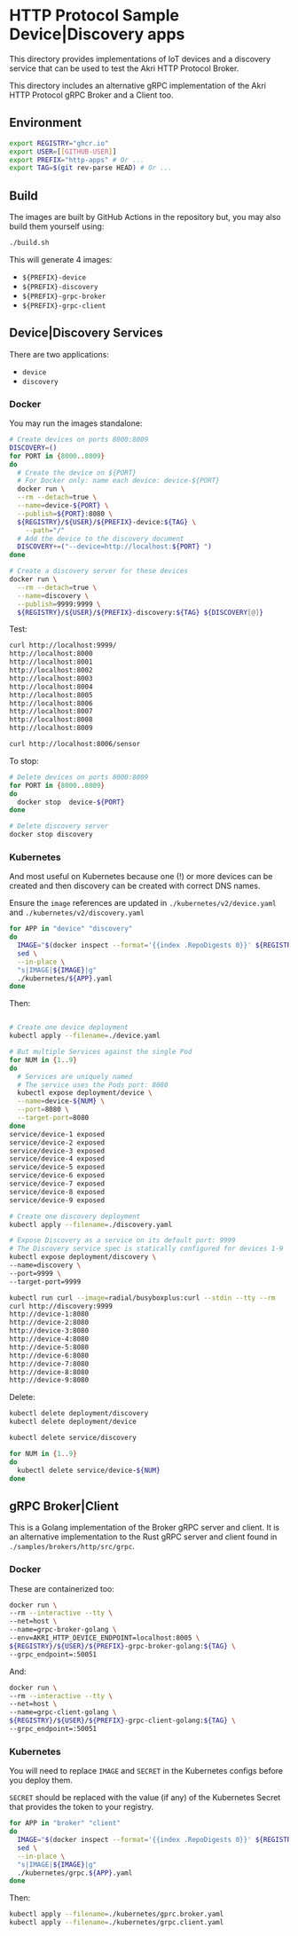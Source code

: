 # HTTP Protocol Sample Device|Discovery apps

This directory provides implementations of IoT devices and a discovery service that can be used to test the Akri HTTP Protocol Broker.

This directory includes an alternative gRPC implementation of the Akri HTTP Protocol gRPC Broker and a Client too.

## Environment

```bash
export REGISTRY="ghcr.io"
export USER=[[GITHUB-USER]]
export PREFIX="http-apps" # Or ...
export TAG=$(git rev-parse HEAD) # Or ...
```

## Build

The images are built by GitHub Actions in the repository but, you may also build them yourself using:

```bash
./build.sh
```

This will generate 4 images:

+ `${PREFIX}-device`
+ `${PREFIX}-discovery`
+ `${PREFIX}-grpc-broker`
+ `${PREFIX}-grpc-client`

## Device|Discovery Services

There are two applications:

+ `device`
+ `discovery`

### Docker

You may run the images standalone:

```bash
# Create devices on ports 8000:8009
DISCOVERY=()
for PORT in {8000..8009}
do
  # Create the device on ${PORT}
  # For Docker only: name each device: device-${PORT}
  docker run \
  --rm --detach=true \
  --name=device-${PORT} \
  --publish=${PORT}:8080 \
  ${REGISTRY}/${USER}/${PREFIX}-device:${TAG} \
    --path="/"
  # Add the device to the discovery document
  DISCOVERY+=("--device=http://localhost:${PORT} ")
done

# Create a discovery server for these devices
docker run \
  --rm --detach=true \
  --name=discovery \
  --publish=9999:9999 \
  ${REGISTRY}/${USER}/${PREFIX}-discovery:${TAG} ${DISCOVERY[@]}
```

Test:

```bash
curl http://localhost:9999/
http://localhost:8000
http://localhost:8001
http://localhost:8002
http://localhost:8003
http://localhost:8004
http://localhost:8005
http://localhost:8006
http://localhost:8007
http://localhost:8008
http://localhost:8009

curl http://localhost:8006/sensor
```

To stop:

```bash
# Delete devices on ports 8000:8009
for PORT in {8000..8009}
do
  docker stop  device-${PORT}
done

# Delete discovery server
docker stop discovery
```

### Kubernetes

And most useful on Kubernetes because one (!) or more devices can be created and then discovery can be created with correct DNS names.

Ensure the `image` references are updated in `./kubernetes/v2/device.yaml` and `./kubernetes/v2/discovery.yaml`

```bash
for APP in "device" "discovery"
do
  IMAGE="$(docker inspect --format='{{index .RepoDigests 0}}' ${REGISTRY}/${USER}/${PREFIX}-${APP}:${TAG})"
  sed \
  --in-place \
  "s|IMAGE|${IMAGE}|g"
  ./kubernetes/${APP}.yaml
done
```

Then:

```bash

# Create one device deployment
kubectl apply --filename=./device.yaml

# But multiple Services against the single Pod
for NUM in {1..9}
do
  # Services are uniquely named
  # The service uses the Pods port: 8080
  kubectl expose deployment/device \
  --name=device-${NUM} \
  --port=8080 \
  --target-port=8080
done
service/device-1 exposed
service/device-2 exposed
service/device-3 exposed
service/device-4 exposed
service/device-5 exposed
service/device-6 exposed
service/device-7 exposed
service/device-8 exposed
service/device-9 exposed

# Create one discovery deployment
kubectl apply --filename=./discovery.yaml

# Expose Discovery as a service on its default port: 9999
# The Discovery service spec is statically configured for devices 1-9
kubectl expose deployment/discovery \
--name=discovery \
--port=9999 \
--target-port=9999

kubectl run curl --image=radial/busyboxplus:curl --stdin --tty --rm
curl http://discovery:9999
http://device-1:8080
http://device-2:8080
http://device-3:8080
http://device-4:8080
http://device-5:8080
http://device-6:8080
http://device-7:8080
http://device-8:8080
http://device-9:8080
```

Delete:

```bash
kubectl delete deployment/discovery
kubectl delete deployment/device

kubectl delete service/discovery

for NUM in {1..9}
do
  kubectl delete service/device-${NUM}
done
```

## gRPC Broker|Client

This is a Golang implementation of the Broker gRPC server and client. It is an alternative implementation to the Rust gRPC server and client found in `./samples/brokers/http/src/grpc`.

### Docker

These are containerized too:

```bash
docker run \
--rm --interactive --tty \
--net=host \
--name=grpc-broker-golang \
--env=AKRI_HTTP_DEVICE_ENDPOINT=localhost:8005 \
${REGISTRY}/${USER}/${PREFIX}-grpc-broker-golang:${TAG} \
--grpc_endpoint=:50051
```

And:

```bash
docker run \
--rm --interactive --tty \
--net=host \
--name=grpc-client-golang \
${REGISTRY}/${USER}/${PREFIX}-grpc-client-golang:${TAG} \
--grpc_endpoint=:50051
```

### Kubernetes

You will need to replace `IMAGE` and `SECRET` in the Kubernetes configs before you deploy them.

`SECRET` should be replaced with the value (if any) of the Kubernetes Secret that provides the token to your registry.

```bash
for APP in "broker" "client"
do
  IMAGE="$(docker inspect --format='{{index .RepoDigests 0}}' ${REGISTRY}/${USER}/${PREFIX}-${APP}:${TAG})"
  sed \
  --in-place \
  "s|IMAGE|${IMAGE}|g"
  ./kubernetes/grpc.${APP}.yaml
done
```

Then:

```bash
kubectl apply --filename=./kubernetes/gprc.broker.yaml
kubectl apply --filename=./kubernetes/grpc.client.yaml
```

